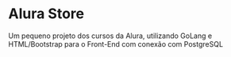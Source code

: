 # Alura Store

Um pequeno projeto dos cursos da Alura, utilizando GoLang e HTML/Bootstrap para o Front-End com conexão com PostgreSQL
